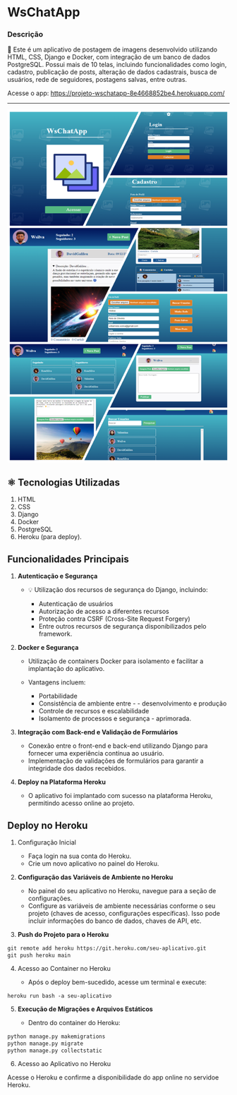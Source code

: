 # WsChatApp
### Descrição


 📜 Este é um aplicativo de postagem de imagens desenvolvido utilizando HTML, CSS, Django e Docker, com integração de um banco de dados PostgreSQL. Possui mais de 10 telas, incluindo funcionalidades como login, cadastro, publicação de posts, alteração de dados cadastrais, busca de usuários, rede de seguidores, postagens salvas, entre outras.


Acesse o app: https://projeto-wschatapp-8e4668852be4.herokuapp.com/

<hr>
<img src="./setup/static/assets/img/wschatapp4.png" width="600px" height="800px" alt="">

 ## ⚛️ Tecnologias Utilizadas
1. HTML
2. CSS
3. Django
4. Docker
5. PostgreSQL
6. Heroku (para deploy).

## Funcionalidades Principais

1. **Autenticação e Segurança**

    - 💡 Utilização dos recursos de segurança do Django, incluindo:

        - Autenticação de usuários
        - Autorização de acesso a diferentes recursos
        - Proteção contra CSRF (Cross-Site Request Forgery)
        - Entre outros recursos de segurança disponibilizados pelo framework.

2. **Docker e Segurança**

    - Utilização de containers Docker para isolamento e facilitar a implantação do aplicativo.

    - Vantagens incluem:
        - Portabilidade
        - Consistência de ambiente entre - - desenvolvimento e produção
        - Controle de recursos e escalabilidade
        - Isolamento de processos e segurança - aprimorada.

 3. **Integração com Back-end e Validação de Formulários**

    - Conexão entre o front-end e back-end utilizando Django para fornecer uma experiência contínua ao usuário.
    - Implementação de validações de formulários para garantir a integridade dos dados recebidos.

4. **Deploy na Plataforma Heroku**

    - O aplicativo foi implantado com sucesso na plataforma Heroku, permitindo acesso online ao projeto.

## Deploy no Heroku
1. Configuração Inicial

    - Faça login na sua conta do Heroku.
    - Crie um novo aplicativo no painel do Heroku.

2. **Configuração das Variáveis de Ambiente no Heroku**

    - No painel do seu aplicativo no Heroku, navegue para a seção de configurações.
    - Configure as variáveis de ambiente necessárias conforme o seu projeto (chaves de acesso, configurações específicas). Isso pode incluir informações do banco de dados, chaves de API, etc.

3. **Push do Projeto para o Heroku**


```
git remote add heroku https://git.heroku.com/seu-aplicativo.git
git push heroku main
```

4. Acesso ao Container no Heroku 

    - Após o deploy bem-sucedido, acesse um terminal e execute:

```
heroku run bash -a seu-aplicativo
```
5. **Execução de Migrações e Arquivos Estáticos**

    - Dentro do container do Heroku:

```
python manage.py makemigrations
python manage.py migrate
python manage.py collectstatic
```

6. Acesso ao Aplicativo no Heroku

Acesse o Heroku e confirme a disponibilidade do app online no servidoe Heroku.